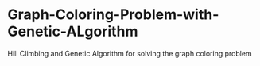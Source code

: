 # Graph-Coloring-Problem-with-Genetic-ALgorithm
Hill Climbing and Genetic Algorithm for solving the graph coloring problem
